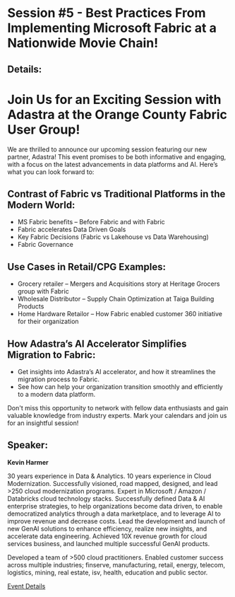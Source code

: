 # Session #5 - Best Practices From Implementing Microsoft Fabric at a Nationwide Movie Chain!

## Details:
# Join Us for an Exciting Session with Adastra at the Orange County Fabric User Group!

We are thrilled to announce our upcoming session featuring our new partner, Adastra! This event promises to be both informative and engaging, with a focus on the latest advancements in data platforms and AI. Here’s what you can look forward to:

## Contrast of Fabric vs Traditional Platforms in the Modern World:
- MS Fabric benefits – Before Fabric and with Fabric
- Fabric accelerates Data Driven Goals
- Key Fabric Decisions (Fabric vs Lakehouse vs Data Warehousing)
- Fabric Governance

## Use Cases in Retail/CPG Examples:
- Grocery retailer – Mergers and Acquisitions story at Heritage Grocers group with Fabric
- Wholesale Distributor – Supply Chain Optimization at Taiga Building Products
- Home Hardware Retailor – How Fabric enabled customer 360 initiative for their organization

## How Adastra’s AI Accelerator Simplifies Migration to Fabric:
- Get insights into Adastra’s AI accelerator, and how it streamlines the migration process to Fabric.
- See how can help your organization transition smoothly and efficiently to a modern data platform.

Don't miss this opportunity to network with fellow data enthusiasts and gain valuable knowledge from industry experts. Mark your calendars and join us for an insightful session!

## Speaker:
**Kevin Harmer**

30 years experience in Data & Analytics. 10 years experience in Cloud Modernization. Successfully visioned, road mapped, designed, and lead >250 cloud modernization programs. Expert in Microsoft / Amazon / Databricks cloud technology stacks. Successfully defined Data & AI enterprise strategies, to help organizations become data driven, to enable democratized analytics through a data marketplace, and to leverage AI to improve revenue and decrease costs. Lead the development and launch of new GenAI solutions to enhance efficiency, realize new insights, and accelerate data engineering. Achieved 10X revenue growth for cloud services business, and launched multiple successful GenAI products.

Developed a team of >500 cloud practitioners. Enabled customer success across multiple industries; finserve, manufacturing, retail, energy, telecom, logistics, mining, real estate, isv, health, education and public sector.


[Event Details](https://www.meetup.com/orange-county-microsoft-fabric-project-meetup-group/events/306656051)
